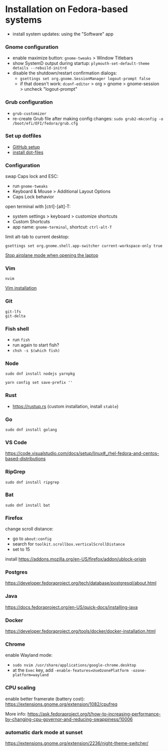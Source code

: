 # Installation on Fedora-based systems

- install system updates: using the "Software" app

### Gnome configuration

- enable maximize button: `gnome-tweaks` > Window Titlebars
- show SystemD output during startup: `plymouth-set-default-theme details --rebuild-initrd`
- disable the shutdown/restart confirmation dialogs:
  - `gsettings set org.gnome.SessionManager logout-prompt false`
  - if that doesn't work: `dconf-editor` > org > gnome > gnome-session > uncheck "logout-prompt"

### Grub configuration

- `grub-customizer`
- re-create Grub file after making config changes: `sudo grub2-mkconfig -o /boot/efi/EFI/fedora/grub.cfg`

### Set up dotfiles

- [GitHub setup](github.md)
- [install dot-files](install-dotfiles.md)

### Configuration

swap Caps lock and ESC:

- run `gnome-tweaks`
- Keyboard & Mouse > Additional Layout Options
- Caps Lock behavior

open terminal with [ctrl]-[alt]-T:

- system settings > keyboard > customize shortcuts
- Custom Shortcuts
- app name: `gnome-terminal`, shortcut: `ctrl-alt-T`

limit alt-tab to current desktop:

```
gsettings set org.gnome.shell.app-switcher current-workspace-only true
```

[Stop airplane mode when opening the laptop](https://askubuntu.com/questions/965595/why-does-airplane-mode-keep-toggling-on-my-hp-laptop-in-ubuntu-18-04/965596#965596)

### Vim

```
nvim
```

[Vim installation](vim_installation.md)

### Git

```
git-lfs
git-delta
```

### Fish shell

- run `fish`
- run again to start fish?
- `chsh -s $(which fish)`

### Node

```
sudo dnf install nodejs yarnpkg

yarn config set save-prefix ''
```

### Rust

- https://rustup.rs (custom installation, install `stable`)

### Go

```
sudo dnf install golang
```

### VS Code

https://code.visualstudio.com/docs/setup/linux#_rhel-fedora-and-centos-based-distributions

### RipGrep

```
sudo dnf install ripgrep
```

### Bat

```
sudo dnf install bat
```

### Firefox

change scroll distance:

- go to `about:config`
- search for `toolkit.scrollbox.verticalScrollDistance`
- set to 15

install https://addons.mozilla.org/en-US/firefox/addon/ublock-origin

### Postgres

https://developer.fedoraproject.org/tech/database/postgresql/about.html

### Java

https://docs.fedoraproject.org/en-US/quick-docs/installing-java

### Docker

https://developer.fedoraproject.org/tools/docker/docker-installation.html

### Chrome

enable Wayland mode:

- `sudo nvim /usr/share/applications/google-chrome.desktop`
- at the `Exec` key, add
  `-enable-features=UseOzonePlatform -ozone-platform=wayland`

### CPU scaling

enable better framerate (battery cost):
https://extensions.gnome.org/extension/1082/cpufreq

More info:
https://ask.fedoraproject.org/t/how-to-increasing-performance-by-changing-cpu-governor-and-reducing-swappiness/10006

### automatic dark mode at sunset

https://extensions.gnome.org/extension/2236/night-theme-switcher/

